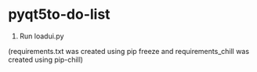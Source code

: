 ﻿# pyqt5to-do-list
 
 1. Run loadui.py
 
 (requirements.txt was created using pip freeze and requirements_chill was created using pip-chill)
